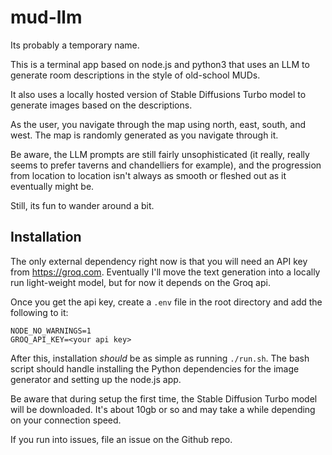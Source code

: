 # mud-llm

Its probably a temporary name. 

This is a terminal app based on node.js and python3 that uses an LLM to generate room descriptions in the style of old-school MUDs.

It also uses a locally hosted version of Stable Diffusions Turbo model to generate images based on the descriptions.

As the user, you navigate through the map using north, east, south, and west. The map is randomly generated as you navigate through it.

Be aware, the LLM prompts are still fairly unsophisticated (it really, really seems to prefer taverns and chandelliers for example), and the progression from location to location isn't always as smooth or fleshed out as it eventually might be.

Still, its fun to wander around a bit.

## Installation

The only external dependency right now is that you will need an API key from https://groq.com. Eventually I'll move the text generation into a locally run light-weight model, but for now it depends on the Groq api.

Once you get the api key, create a `.env` file in the root directory and add the following to it:

```
NODE_NO_WARNINGS=1
GROQ_API_KEY=<your api key>
```

After this, installation *should* be as simple as running `./run.sh`.
The bash script should handle installing the Python dependencies for the image generator and setting up the node.js app.

Be aware that during setup the first time, the Stable Diffusion Turbo model will be downloaded. It's about 10gb or so and may take a while depending on your connection speed.

If you run into issues, file an issue on the Github repo.
